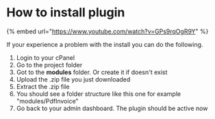 # How to install plugin

{% embed url="https://www.youtube.com/watch?v=GPs9rqOgR9Y" %}



If your experience a problem with the install you can do the following.

1. Login to your cPanel
2. Go to the project folder
3. Got to the **modules** folder. Or create it if doesn't exist
4. Upload the .zip file you just downloaded
5. Extract the .zip file
6. You should see a folder structure like this one for example "modules/PdfInvoice"
7. Go back to your admin dashboard. The plugin should be active now


